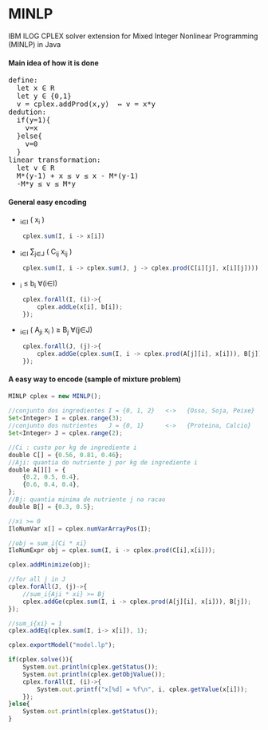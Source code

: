 # MINLP
IBM ILOG CPLEX solver extension for Mixed Integer Nonlinear Programming (MINLP) in Java

#### Main idea of how it is done
<pre>
define:
  let x ∈ R
  let y ∈ {0,1}
  v = cplex.addProd(x,y)  ↔ v = x*y
dedution: 
  if(y=1){
    v=x
  }else{ 
    v=0 
  }
linear transformation:
  let v ∈ R
  M*(y-1) + x ≤ v ≤ x - M*(y-1)
  -M*y ≤ v ≤ M*y
</pre>

#### General easy encoding
* <math>&sum;<sub>i&in;I</sub> ( x<sub>i</sub> )</math>
```javascript
	cplex.sum(I, i -> x[i])
```

* <math>&sum;<sub>i&in;I</sub> &sum;<sub>j&in;J</sub> ( C<sub>ij</sub> x<sub>ij</sub> ) </math>
```javascript
	cplex.sum(I, i -> cplex.sum(J, j -> cplex.prod(C[i][j], x[i][j]))) )
```

* <math> x<sub>i</sub> &le; b<sub>i</sub> 	&forall;(i&in;I)</math>
```javascript
	cplex.forAll(I, (i)->{
		cplex.addLe(x[i], b[i]);
	});
```

* <math>&sum;<sub>i&in;I</sub> ( A<sub>ji</sub> x<sub>i</sub> ) &ge; B<sub>j</sub>	&forall;(j&in;J)</math>
```javascript
	cplex.forAll(J, (j)->{
		cplex.addGe(cplex.sum(I, i -> cplex.prod(A[j][i], x[i])), B[j]);
	});
```

#### A easy way to encode (sample of mixture problem)

```javascript
MINLP cplex = new MINLP();
        
//conjunto dos ingredientes I = {0, 1, 2}   <->   {Osso, Soja, Peixe}
Set<Integer> I = cplex.range(3);
//conjunto dos nutrientes   J = {0, 1}      <->   {Proteina, Calcio}
Set<Integer> J = cplex.range(2);

//Ci : custo por kg de ingrediente i
double C[] = {0.56, 0.81, 0.46};     
//Aji: quantia do nutriente j por kg de ingrediente i
double A[][] = {
	{0.2, 0.5, 0.4},
	{0.6, 0.4, 0.4},
};
//Bj: quantia minima de nutriente j na racao
double B[] = {0.3, 0.5};

//xi >= 0
IloNumVar x[] = cplex.numVarArrayPos(I);

//obj = sum_i{Ci * xi}
IloNumExpr obj = cplex.sum(I, i -> cplex.prod(C[i],x[i]));

cplex.addMinimize(obj);

//for all j in J
cplex.forAll(J, (j)->{
	//sum_i{Aji * xi} >= Bj
	cplex.addGe(cplex.sum(I, i -> cplex.prod(A[j][i], x[i])), B[j]);
});

//sum_i{xi} = 1
cplex.addEq(cplex.sum(I, i-> x[i]), 1);

cplex.exportModel("model.lp");

if(cplex.solve()){
	System.out.println(cplex.getStatus());
	System.out.println(cplex.getObjValue());
	cplex.forAll(I, (i)->{
		System.out.printf("x[%d] = %f\n", i, cplex.getValue(x[i]));
	});
}else{
	System.out.println(cplex.getStatus());
}
```

